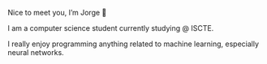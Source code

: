 Nice to meet you, I’m Jorge 👋

I am a computer science student currently studying @ ISCTE.

I really enjoy programming anything related to machine learning, especially neural networks.
